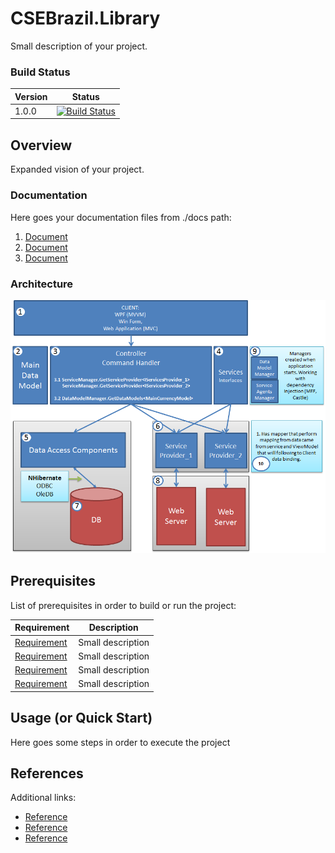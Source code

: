 # CSEBrazil.Library
Small description of your project.

### Build Status

| Version                              	| Status                         |
|-----------------------------------	| ------------------------------ |
| 1.0.0                                	| [![Build Status](https://travis-ci.org/allantargino/DataGround.svg?branch=master)](https://travis-ci.org/allantargino/DataGround) |



## Overview
Expanded vision of your project.

### Documentation
Here goes your documentation files from ./docs path:
1. [Document](./docs/doc1.md)
2. [Document](./docs/doc2.md)
3. [Document](./docs/doc3.md)

### Architecture
![Architecture](./imgs/architecture.png)



## Prerequisites
List of prerequisites in order to build or run the project:

| Requirement                       	| Description |
|-----------------------------------	|-----------------------------------------------------------------------------------------------------------------------------------------------------------------------------------------------------------------------------------------------------------------------	|
|[Requirement](http://www.requirement.com/download)                         | Small description                                                           |
|[Requirement](http://www.requirement.com/download)                         | Small description                                                           |
|[Requirement](http://www.requirement.com/download)                         | Small description                                                           |
|[Requirement](http://www.requirement.com/download)                         | Small description                                                           |

## Usage (or Quick Start)
Here goes some steps in order to execute the project

## References
Additional links:
* [Reference](http://www.reference.com/)  
* [Reference](http://www.reference.com/)  
* [Reference](http://www.reference.com/)  